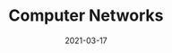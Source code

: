 ---
icon: pen-to-square
date: 2021-03-17
category:
  - Computer Base
title: Computer Networks
tag:
  - 计算机网络
---